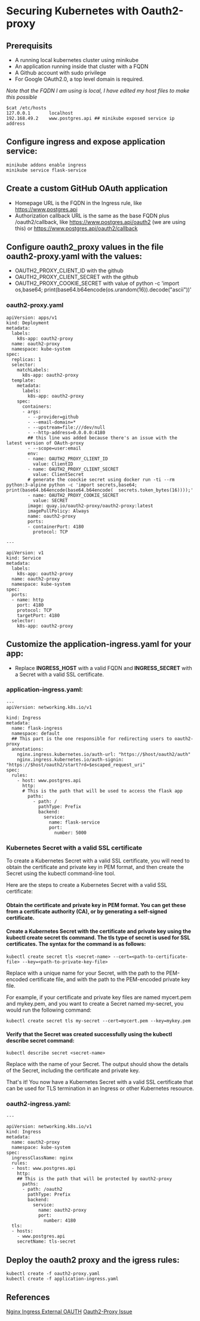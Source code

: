 # Securing Kubernetes with Oauth2-proxy

## Prerequisits

+ A running local kubernetes cluster using minikube
+ An application running inside that cluster with a FQDN
+ A Github account with sudo privilege
+ For Google OAuth2.0, a top level domain is required.

_Note that the FQDN I am using is local, I have edited my host files to make this possible_

	$cat /etc/hosts
	127.0.0.1       localhost
	192.168.49.2    www.postgres.api ## minikube exposed service ip address

## Configure ingress and expose application service:

	minikube addons enable ingress
	minikube service flask-service

## Create a custom GitHub OAuth application

+ Homepage URL is the FQDN in the Ingress rule, like https://www.postgres.api
+ Authorization callback URL is the same as the base FQDN plus /oauth2/callback, like https://www.postgres.api/oauth2 (we are using this) or https://www.postgres.api/oauth2/callback

## Configure oauth2_proxy values in the file oauth2-proxy.yaml with the values:

+ OAUTH2_PROXY_CLIENT_ID with the github <Client ID>
+ OAUTH2_PROXY_CLIENT_SECRET with the github <Client Secret>
+ OAUTH2_PROXY_COOKIE_SECRET with value of python -c 'import os,base64; print(base64.b64encode(os.urandom(16)).decode("ascii"))'

### oauth2-proxy.yaml

	apiVersion: apps/v1
	kind: Deployment
	metadata:
	  labels:
	    k8s-app: oauth2-proxy
	  name: oauth2-proxy
	  namespace: kube-system
	spec:
	  replicas: 1
	  selector:
	    matchLabels:
	      k8s-app: oauth2-proxy
	  template:
	    metadata:
	      labels:
	        k8s-app: oauth2-proxy
	    spec:
	      containers:
	      - args:
	        - --provider=github
	        - --email-domain=*
	        - --upstream=file:///dev/null
	        - --http-address=0.0.0.0:4180
	        ## this line was added because there's an issue with the latest version of OAuth-proxy
	        - --scope=user:email
	        env:
	        - name: OAUTH2_PROXY_CLIENT_ID
	          value: ClientID
	        - name: OAUTH2_PROXY_CLIENT_SECRET
	          value: ClientSecret
	        # generate the coockie secret using docker run -ti --rm python:3-alpine python -c 'import secrets,base64; print(base64.b64encode(base64.b64encode(	secrets.token_bytes(16))));'
	        - name: OAUTH2_PROXY_COOKIE_SECRET
	          value: SECRET
	        image: quay.io/oauth2-proxy/oauth2-proxy:latest
	        imagePullPolicy: Always
	        name: oauth2-proxy
	        ports:
	        - containerPort: 4180
	          protocol: TCP
	
	---
	
	apiVersion: v1
	kind: Service
	metadata:
	  labels:
	    k8s-app: oauth2-proxy
	  name: oauth2-proxy
	  namespace: kube-system
	spec:
	  ports:
	  - name: http
	    port: 4180
	    protocol: TCP
	    targetPort: 4180
	  selector:
	    k8s-app: oauth2-proxy

## Customize the application-ingress.yaml for your app:

+ Replace __INGRESS_HOST__ with a valid FQDN and __INGRESS_SECRET__ with a Secret with a valid SSL certificate.

### application-ingress.yaml:

	---
	apiVersion: networking.k8s.io/v1
	
	kind: Ingress
	metadata:
	  name: flask-ingress
	  namespace: default
	  ## This part is the one responsible for redirecting users to oauth2-proxy
	  annotations:
	    nginx.ingress.kubernetes.io/auth-url: "https://$host/oauth2/auth"
	    nginx.ingress.kubernetes.io/auth-signin: "https://$host/oauth2/start?rd=$escaped_request_uri"
	spec:
	  rules:
	    - host: www.postgres.api
	      http:
	      # This is the path that will be used to access the flask app
	        paths:
	          - path: /
	            pathType: Prefix
	            backend:
	              service:
	                name: flask-service
	                port:
	                  number: 5000

### Kubernetes Secret with a valid SSL certificate

To create a Kubernetes Secret with a valid SSL certificate, you will need to obtain the certificate and private key in PEM format, and then create the Secret using the kubectl command-line tool.

Here are the steps to create a Kubernetes Secret with a valid SSL certificate:

#### Obtain the certificate and private key in PEM format. You can get these from a certificate authority (CA), or by generating a self-signed certificate.

#### Create a Kubernetes Secret with the certificate and private key using the kubectl create secret tls command. The tls type of secret is used for SSL certificates. The syntax for the command is as follows:

	kubectl create secret tls <secret-name> --cert=<path-to-certificate-file> --key=<path-to-private-key-file>

Replace <secret-name> with a unique name for your Secret, <path-to-certificate-file> with the path to the PEM-encoded certificate file, and <path-to-private-key-file> with the path to the PEM-encoded private key file.

For example, if your certificate and private key files are named mycert.pem and mykey.pem, and you want to create a Secret named my-secret, you would run the following command:

	kubectl create secret tls my-secret --cert=mycert.pem --key=mykey.pem

#### Verify that the Secret was created successfully using the kubectl describe secret command:

	kubectl describe secret <secret-name>

Replace <secret-name> with the name of your Secret. The output should show the details of the Secret, including the certificate and private key.

That's it! You now have a Kubernetes Secret with a valid SSL certificate that can be used for TLS termination in an Ingress or other Kubernetes resource.

### oauth2-ingress.yaml:

	---
	
	apiVersion: networking.k8s.io/v1
	kind: Ingress
	metadata:
	  name: oauth2-proxy
	  namespace: kube-system
	spec:
	  ingressClassName: nginx
	  rules:
	  - host: www.postgres.api
	    http:
	    ## This is the path that will be protected by oauth2-proxy
	      paths:
	      - path: /oauth2
	        pathType: Prefix
	        backend:
	          service:
	            name: oauth2-proxy
	            port:
	              number: 4180
	  tls:
	  - hosts:
	    - www.postgres.api
	    secretName: tls-secret

## Deploy the oauth2 proxy and the igress rules:

	kubectl create -f oauth2-proxy.yaml
	kubectl create -f application-ingress.yaml

## References

[Nginx Ingress External OAUTH](https://kubernetes.github.io/ingress-nginx/examples/auth/oauth-external-auth/)
[Oauth2-Proxy Issue](https://github.com/oauth2-proxy/oauth2-proxy/issues/1669)

